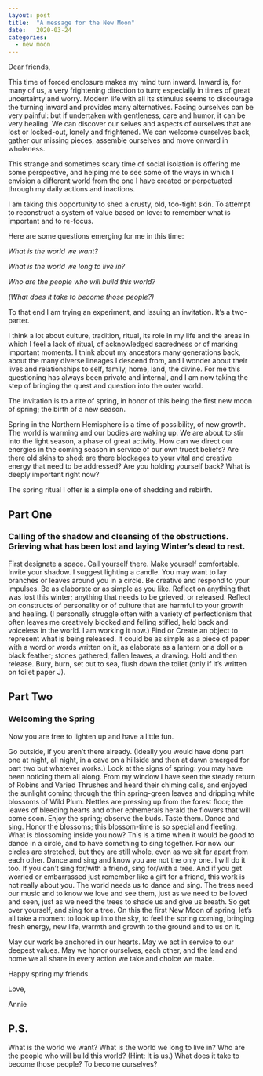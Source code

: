 ```yaml
---
layout: post
title:  "A message for the New Moon"
date:   2020-03-24
categories:
  - new moon
---
```

Dear friends,

This time of forced enclosure makes my mind turn inward. Inward is, for many of us, a very frightening direction to turn; especially in times of great uncertainty and worry. Modern life with all its stimulus seems to discourage the turning inward and provides many alternatives. Facing ourselves can be very painful: but if undertaken with gentleness, care and humor, it can be very healing. We can discover our selves and aspects of ourselves that are lost or locked-out, lonely and frightened. We can welcome ourselves back, gather our missing pieces, assemble ourselves and move onward in wholeness.

This strange and sometimes scary time of social isolation is offering me some perspective, and helping me to see some of the ways in which I envision a different world from the one I have created or perpetuated through my daily actions and inactions.

I am taking this opportunity to shed a crusty, old, too-tight skin. To attempt to reconstruct a system of value based on love: to remember what is important and to re-focus.

Here are some questions emerging for me in this time:

*What is the world we want?*

*What is the world we long to live in?*

*Who are the people who will build this world?*

*(What does it take to become those people?)*

To that end I am trying an experiment, and issuing an invitation. It’s a two-parter.

I think a lot about culture, tradition, ritual, its role in my life and the areas in which I feel a lack of ritual, of acknowledged sacredness or of marking important moments. I think about my ancestors many generations back, about the many diverse lineages I descend from, and I wonder about their lives and relationships to self, family, home, land, the divine. For me this questioning has always been private and internal, and I am now taking the step of bringing the quest and question into the outer world.

The invitation is to a rite of spring, in honor of this being the first new moon of spring; the birth of a new season.

Spring in the Northern Hemisphere is a time of possibility, of new growth. The world is warming and our bodies are waking up. We are about to stir into the light season, a phase of great activity. How can we direct our energies in the coming season in service of our own truest beliefs? Are there old skins to shed: are there blockages to your vital and creative energy that need to be addressed? Are you holding yourself back? What is deeply important right now?

The spring ritual I offer is a simple one of shedding and rebirth.

## Part One
### Calling of the shadow and cleansing of the obstructions. Grieving what has been lost and laying Winter’s dead to rest.

First designate a space. Call yourself there. Make yourself comfortable. Invite your shadow. I suggest lighting a candle. You may want to lay branches or leaves around you in a circle. Be creative and respond to your impulses. Be as elaborate or as simple as you like.
Reflect on anything that was lost this winter; anything that needs to be grieved, or released. Reflect on constructs of personality or of culture that are harmful to your growth and healing. (I personally struggle often with a variety of perfectionism that often leaves me creatively blocked and felling stifled, held back and voiceless in the world. I am working it now.)
Find or Create an object to represent what is being released. It could be as simple as a piece of paper with a word or words written on it, as elaborate as a lantern or a doll or a black feather; stones gathered, fallen leaves, a drawing.
Hold and then release. Bury, burn, set out to sea, flush down the toilet (only if it’s written on toilet paper J).

## Part Two
### Welcoming the Spring

Now you are free to lighten up and have a little fun.

Go outside, if you aren’t there already. (Ideally you would have done part one at night, all night, in a cave on a hillside and then at dawn emerged for part two but whatever works.)
Look at the signs of spring: you may have been noticing them all along. From my window I have seen the steady return of Robins and Varied Thrushes and heard their chiming calls, and enjoyed the sunlight coming through the thin spring-green leaves and dripping white blossoms of Wild Plum. Nettles are pressing up from the forest floor; the leaves of bleeding hearts and other ephemerals herald the flowers that will come soon. Enjoy the spring; observe the buds. Taste them. Dance and sing. Honor the blossoms; this blossom-time is so special and fleeting. What is blossoming inside you now?
This is a time when it would be good to dance in a circle, and to have something to sing together. For now our circles are stretched, but they are still whole, even as we sit far apart from each other. Dance and sing and know you are not the only one. I will do it too. If you can’t sing for/with a friend, sing for/with a tree. And if you get worried or embarrassed just remember like a gift for a friend, this work is not really about you. The world needs us to dance and sing. The trees need our music and to know we love and see them, just as we need to be loved and seen, just as we need the trees to shade us and give us breath. So get over yourself, and sing for a tree.
On this the first New Moon of spring, let’s all take a moment to look up into the sky, to feel the spring coming, bringing fresh energy, new life, warmth and growth to the ground and to us on it.

May our work be anchored in our hearts. May we act in service to our deepest values. May we honor ourselves, each other, and the land and home we all share in every action we take and choice we make.


Happy spring my friends.

Love,

Annie

## P.S.

What is the world we want? What is the world we long to live in? Who are the people who will build this world? (Hint: It is us.) What does it take to become those people? To become ourselves?
